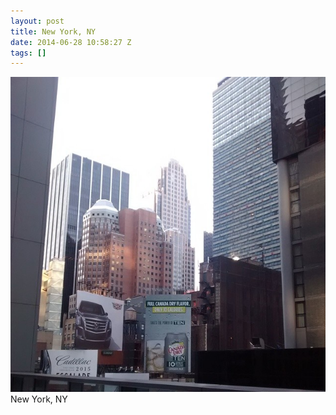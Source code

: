 ```yaml
---
layout: post
title: New York, NY
date: 2014-06-28 10:58:27 Z
tags: []
---
```

![](/media/2014/06/90147256589.jpg)
New York, NY
